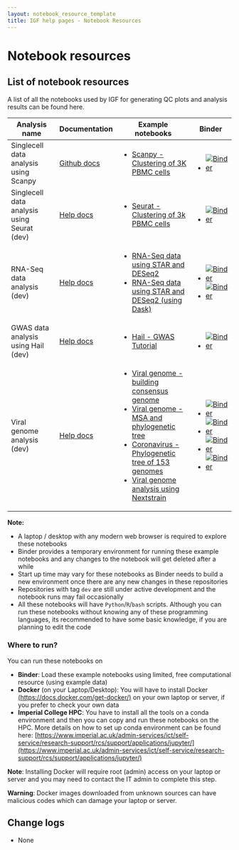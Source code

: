 ```yaml
---
layout: notebook_resource_template
title: IGF help pages - Notebook Resources
---
```


# Notebook resources

## List of notebook resources

A list of all the notebooks used by IGF for generating QC plots and analysis results can be found here.

<div class="table-responsive">
<table class="table table-hover">
  <thead class="table-light">
    <tr style="text-align: center;">
      <th scope="col">Analysis name</th>
      <th scope="col">Documentation</th>
      <th scope="col">Example notebooks</th>
      <th scope="col">Binder</th>
    </tr>
  </thead>
  <tbody>
    <tr>
      <td>Singlecell data analysis using Scanpy</td>
      <td><a href="https://github.com/imperial-genomics-facility/scanpy-notebook-image">Github docs</a></td>
      <td><ul><li><a href="https://nbviewer.jupyter.org/github/imperial-genomics-facility/scanpy-notebook-image/blob/master/examples/Clustering_3K_PBMCs_v0.0.3.ipynb">Scanpy - Clustering of 3K PBMC cells</a></li></ul></td>
      <td><ul><li><a href="https://mybinder.org/v2/gh/imperial-genomics-facility/scanpy-notebook-image/master?urlpath=lab%2Ftree%2Fexamples%2FClustering_3K_PBMCs_v0.0.3.ipynb"><img alt="Binder" src="https://mybinder.org/badge_logo.svg"></a></li></ul></td>
    </tr>
    <tr>
      <td>Singlecell data analysis using Seurat (dev)</td>
      <td><a href="https://seurat-notebook-image.readthedocs.io/en/latest/">Help docs</a></td>
      <td><ul><li><a href="https://nbviewer.jupyter.org/github/imperial-genomics-facility/seurat-notebook-image/blob/master/examples/seurat_pbmc_v0.0.1.ipynb">Seurat - Clustering of 3k PBMC cells</a></li></ul></td>
      <td><ul><li><a href="https://mybinder.org/v2/gh/imperial-genomics-facility/seurat-notebook-image/master?urlpath=lab%2Ftree%2Fexamples%2Fseurat_pbmc_v0.0.1.ipynb"><img alt="Binder" src="https://mybinder.org/badge_logo.svg"></a></li></ul></td>
    </tr>
    <tr>
      <td>RNA-Seq data analysis (dev)</td>
      <td><a href="https://rnaseq-notebook-image.readthedocs.io/en/latest/">Help docs</a></td>
      <td><ul><li><a href="https://nbviewer.jupyter.org/github/imperial-genomics-facility/rnaseq-notebook-image/blob/master/examples/rnaseq_example_1_v0.0.1.ipynb">RNA-Seq data using STAR and DESeq2</a></li><li><a href="https://nbviewer.jupyter.org/github/imperial-genomics-facility/rnaseq-notebook-image/blob/master/examples/rnaseq_example_dask_1_v0.0.1.ipynb">RNA-Seq data using STAR and DESeq2 (using Dask)</a></li></ul></td>
      <td><ul><li><a href="https://notebooks.gesis.org/binder/v2/gh/imperial-genomics-facility/rnaseq-notebook-image/master?urlpath=lab%2Ftree%2Fexamples%2Frnaseq_example_1_v0.0.1.ipynb"><img alt="Binder" src="https://mybinder.org/badge_logo.svg"></a></li><li><a href="https://notebooks.gesis.org/binder/v2/gh/imperial-genomics-facility/rnaseq-notebook-image/master?urlpath=lab%2Ftree%2Fexamples%2Frnaseq_example_dask_1_v0.0.1.ipynb"><img alt="Binder" src="https://mybinder.org/badge_logo.svg"></a></li></ul></td>
    </tr>
    <tr>
      <td>GWAS data analysis using Hail (dev)</td>
      <td><a href="https://hail-notebook-image.readthedocs.io/en/latest">Help docs</a></td>
      <td><ul><li><a href="https://nbviewer.jupyter.org/github/imperial-genomics-facility/hail-notebook-image/blob/master/examples/hail_GWAS_v0.0.1.ipynb">Hail - GWAS Tutorial</a></li></ul></td>
      <td><ul><li><a href="https://mybinder.org/v2/gh/imperial-genomics-facility/hail-notebook-image/master?urlpath=lab%2Ftree%2Fexamples%2Fhail_GWAS_v0.0.1.ipynb"><img alt="Binder" src="https://mybinder.org/badge_logo.svg"></a></li></ul></td>
    </tr>
    <tr>
      <td>Viral genome analysis (dev)</td>
      <td><a href="https://viral-genome-notebook-image.readthedocs.io/en/latest/">Help docs</a></td>
      <td><ul><li><a href="https://nbviewer.jupyter.org/github/imperial-genomics-facility/viral-genome-notebook-image/blob/master/examples/coronavirus_analysis_build_consensus_fasta.ipynb">Viral genome - building consensus genome</a></li><li><a href="https://nbviewer.jupyter.org/github/imperial-genomics-facility/viral-genome-notebook-image/blob/master/examples/coronavirus_analysis_multiple_sequence_alignment_and_tree_building.ipynb">Viral genome - MSA and phylogenetic tree</a></li><li><a href="https://nbviewer.jupyter.org/github/imperial-genomics-facility/viral-genome-notebook-image/blob/master/examples/coronavirus_analysis_Tree_building_for_153_Coronavirus_genomes.ipynb">Coronavirus - Phylogenetic tree of 153 genomes</a></li><li><a href="https://nbviewer.jupyter.org/github/imperial-genomics-facility/viral-genome-notebook-image/blob/master/examples/coronavirus_analysis_alignment_and_tree_building_using_Nextstrain.ipynb">Viral genome analysis using Nextstrain</a></li></ul></td>
      <td><ul><li><a href="https://mybinder.org/v2/gh/imperial-genomics-facility/viral-genome-notebook-image/master?urlpath=lab%2Ftree%2Fexamples%2Fcoronavirus_analysis_build_consensus_fasta.ipynb"><img alt="Binder" src="https://mybinder.org/badge_logo.svg"></a></li><li><a href="https://mybinder.org/v2/gh/imperial-genomics-facility/viral-genome-notebook-image/master?urlpath=lab%2Ftree%2Fexamples%2Fcoronavirus_analysis_multiple_sequence_alignment_and_tree_building.ipynb"><img alt="Binder" src="https://mybinder.org/badge_logo.svg"></a></li><li><a href="https://mybinder.org/v2/gh/imperial-genomics-facility/viral-genome-notebook-image/master?urlpath=lab%2Ftree%2Fexamples%2Fcoronavirus_analysis_Tree_building_for_153_Coronavirus_genomes.ipynb"><img alt="Binder" src="https://mybinder.org/badge_logo.svg"></a></li><li><a href="https://mybinder.org/v2/gh/imperial-genomics-facility/viral-genome-notebook-image/master?urlpath=lab%2Ftree%2Fexamples%2Fcoronavirus_analysis_alignment_and_tree_building_using_Nextstrain.ipynb"><img alt="Binder" src="https://mybinder.org/badge_logo.svg"></a></li></ul></td>
    </tr>
  </tbody>
</table>
</div>

__Note:__ 
* A laptop / desktop with any modern web browser is required to explore these notebooks
* Binder provides a temporary environment for running these example notebooks and any changes to the notebook will get deleted after a while
* Start up time may vary for these notebooks as Binder needs to build a new environment once there are any new changes in these repositories
* Repositories with tag `dev` are still under active development and the notebook runs may fail occasionally 
* All these notebooks will have `Python`/`R`/`bash` scripts. Although you can run these notebooks without knowing any of these programming languages, its recommended to have some basic knowledge, if you are planning to edit the code

### Where to run?

You can run these notebooks on

* __Binder__: Load these example notebooks using limited, free computational resource (using example data)
* __Docker__ (on your Laptop/Desktop): You will have to install Docker [(https://docs.docker.com/get-docker/)](https://docs.docker.com/get-docker/) on your own laptop or server, if you prefer to check your own data
* __Imperial College HPC__: You have to install all the tools on a conda environment and then you can copy and run these notebooks on the HPC. More details on how to set up conda environment can be found here: [https://www.imperial.ac.uk/admin-services/ict/self-service/research-support/rcs/support/applications/jupyter/](https://www.imperial.ac.uk/admin-services/ict/self-service/research-support/rcs/support/applications/jupyter/)


__Note__: Installing Docker will require root (admin) access on your laptop or server and you may need to contact the IT admin to complete this step.

__Warning__: Docker images downloaded from unknown sources can have malicious codes which can damage your laptop or server.

## Change logs
* None
